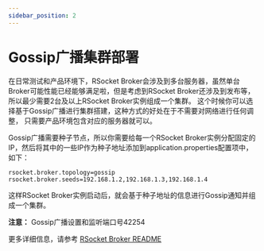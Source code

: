 ```yaml
---
sidebar_position: 2
---
```


# Gossip广播集群部署

在日常测试和产品环境下，RSocket Broker会涉及到多台服务器，虽然单台Broker可能性能已经能够满足啦，但是考虑到RSocket Broker还涉及到发布等，
所以最少需要2台及以上RSocket Broker实例组成一个集群。 这个时候你可以选择基于Gossip广播进行集群搭建，这种方式的好处在于不需要对网络进行任何调整，
只需要产品环境包含对应的服务器就可以。

Gossip广播需要种子节点，所以你需要给每一个RSocket Broker实例分配固定的IP，然后将其中的一些IP作为种子地址添加到application.properties配置项中，如下： 

```properties title="/src/main/resources/application.properties"
rsocket.broker.topology=gossip
rsocket.broker.seeds=192.168.1.2,192.168.1.3,192.168.1.4
```

这样RSocket Broker实例启动后，就会基于种子地址的信息进行Gossip通知并组成一个集群。 

**注意：** Gossip广播设置和监听端口号42254

更多详细信息，请参考 [RSocket Broker README](https://github.com/alibaba/alibaba-rsocket-broker/tree/master/alibaba-broker-server)

